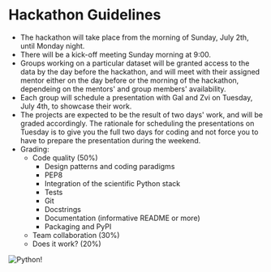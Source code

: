 # Hackathon Guidelines

* The hackathon will take place from the morning of Sunday, July 2th, until Monday night.
* There will be a kick-off meeting Sunday morning at 9:00.
* Groups working on a particular dataset will be granted access to the data by the day before the hackathon, and will meet with their assigned mentor either on the day before or the morning of the hackathon, dependeing on the mentors' and group members' availability.
* Each group will schedule a presentation with Gal and Zvi on Tuesday, July 4th, to showcase their work.
* The projects are expected to be the result of two days' work, and will be graded accordingly. The rationale for scheduling the presentations on Tuesday is to give you the full two days for coding and not force you to have to prepare the presentation during the weekend.
* Grading:
  * Code quality (50%)
    * Design patterns and coding paradigms
    * PEP8
    * Integration of the scientific Python stack
    * Tests
    * Git
    * Docstrings
    * Documentation (informative README or more)
    * Packaging and PyPI
  * Team collaboration (30%)
  * Does it work? (20%)

![Python!](https://www.memecreator.org/static/images/memes/5014994.jpg)